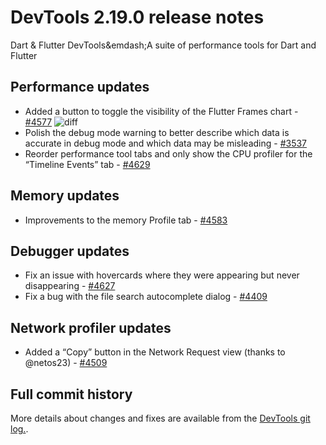 # DevTools 2.19.0 release notes

Dart & Flutter DevTools&emdash;A suite of performance tools
for Dart and Flutter

## Performance updates

* Added a button to toggle the visibility of the Flutter Frames
  chart - [#4577](https://github.com/flutter/devtools/pull/4577) 
  ![diff]({{site.url}}/tools/devtools/release-notes/images-2.19.0/4577.png "Flutter Frames")
* Polish the debug mode warning to better describe which data
  is accurate in debug mode and which data may be misleading -
  [#3537](https://github.com/flutter/devtools/pull/3537) 
* Reorder performance tool tabs and only show the CPU profiler
  for the “Timeline Events” tab -
  [#4629](https://github.com/flutter/devtools/pull/4629) 

## Memory updates

* Improvements to the memory Profile tab -
  [#4583](https://github.com/flutter/devtools/pull/4583)

## Debugger updates

* Fix an issue with hovercards where they were appearing
  but never disappearing -
  [#4627](https://github.com/flutter/devtools/pull/4627) 
* Fix a bug with the file search autocomplete dialog -
  [#4409](https://github.com/flutter/devtools/pull/4409) 

## Network profiler updates

* Added a “Copy” button in the Network Request view
  (thanks to @netos23) -
  [#4509](https://github.com/flutter/devtools/pull/4509) 

## Full commit history
More details about changes and fixes are available from the
[DevTools git log.](https://github.com/flutter/devtools/commits/master).

